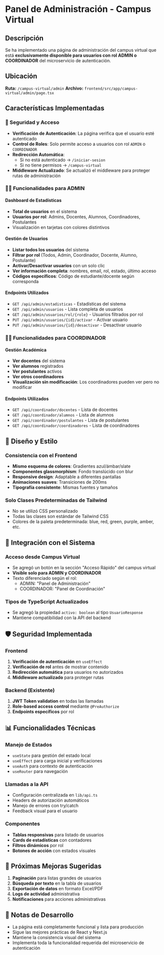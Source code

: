 # Panel de Administración - Campus Virtual

## Descripción

Se ha implementado una página de administración del campus virtual que está **exclusivamente disponible para usuarios con rol ADMIN o COORDINADOR** del microservicio de autenticación.

## Ubicación

**Ruta:** `/campus-virtual/admin`
**Archivo:** `frontend/src/app/campus-virtual/admin/page.tsx`

## Características Implementadas

### 🔐 Seguridad y Acceso

- **Verificación de Autenticación**: La página verifica que el usuario esté autenticado
- **Control de Roles**: Solo permite acceso a usuarios con rol `ADMIN` o `COORDINADOR`
- **Redirección Automática**: 
  - Si no está autenticado → `/iniciar-sesion`
  - Si no tiene permisos → `/campus-virtual`
- **Middleware Actualizado**: Se actualizó el middleware para proteger rutas de administración

### 👨‍💼 Funcionalidades para ADMIN

#### Dashboard de Estadísticas
- **Total de usuarios** en el sistema
- **Usuarios por rol**: Admins, Docentes, Alumnos, Coordinadores, Postulantes
- Visualización en tarjetas con colores distintivos

#### Gestión de Usuarios
- **Listar todos los usuarios** del sistema
- **Filtrar por rol** (Todos, Admin, Coordinador, Docente, Alumno, Postulante)
- **Activar/Desactivar usuarios** con un solo clic
- **Ver información completa**: nombres, email, rol, estado, último acceso
- **Códigos específicos**: Código de estudiante/docente según corresponda

#### Endpoints Utilizados
- `GET /api/admin/estadisticas` - Estadísticas del sistema
- `GET /api/admin/usuarios` - Lista completa de usuarios
- `GET /api/admin/usuarios/rol/{role}` - Usuarios filtrados por rol
- `PUT /api/admin/usuarios/{id}/activar` - Activar usuario
- `PUT /api/admin/usuarios/{id}/desactivar` - Desactivar usuario

### 👨‍🏫 Funcionalidades para COORDINADOR

#### Gestión Académica
- **Ver docentes** del sistema
- **Ver alumnos** registrados
- **Ver postulantes** activos
- **Ver otros coordinadores**
- **Visualización sin modificación**: Los coordinadores pueden ver pero no modificar

#### Endpoints Utilizados
- `GET /api/coordinador/docentes` - Lista de docentes
- `GET /api/coordinador/alumnos` - Lista de alumnos
- `GET /api/coordinador/postulantes` - Lista de postulantes
- `GET /api/coordinador/coordinadores` - Lista de coordinadores

## 🎨 Diseño y Estilo

### Consistencia con el Frontend
- **Mismo esquema de colores**: Gradientes azul/ámbar/slate
- **Componentes glassmorphism**: Fondo translúcido con blur
- **Responsive design**: Adaptable a diferentes pantallas
- **Animaciones suaves**: Transiciones de 200ms
- **Tipografía consistente**: Mismas fuentes y tamaños

### Solo Clases Predeterminadas de Tailwind
- No se utilizó CSS personalizado
- Todas las clases son estándar de Tailwind CSS
- Colores de la paleta predeterminada: blue, red, green, purple, amber, etc.

## 🔗 Integración con el Sistema

### Acceso desde Campus Virtual
- Se agregó un botón en la sección "Acceso Rápido" del campus virtual
- **Visible solo para ADMIN y COORDINADOR**
- Texto diferenciado según el rol:
  - ADMIN: "Panel de Administración"
  - COORDINADOR: "Panel de Coordinación"

### Tipos de TypeScript Actualizados
- Se agregó la propiedad `activo: boolean` al tipo `UsuarioResponse`
- Mantiene compatibilidad con la API del backend

## 🛡️ Seguridad Implementada

### Frontend
1. **Verificación de autenticación** en `useEffect`
2. **Verificación de rol** antes de mostrar contenido
3. **Redirección automática** para usuarios no autorizados
4. **Middleware actualizado** para proteger rutas

### Backend (Existente)
1. **JWT Token validation** en todas las llamadas
2. **Role-based access control** mediante `@PreAuthorize`
3. **Endpoints específicos** por rol

## 📊 Funcionalidades Técnicas

### Manejo de Estados
- `useState` para gestión del estado local
- `useEffect` para carga inicial y verificaciones
- `useAuth` para contexto de autenticación
- `useRouter` para navegación

### Llamadas a la API
- Configuración centralizada en `lib/api.ts`
- Headers de autorización automáticos
- Manejo de errores con try/catch
- Feedback visual para el usuario

### Componentes
- **Tablas responsivas** para listado de usuarios
- **Cards de estadísticas** con contadores
- **Filtros dinámicos** por rol
- **Botones de acción** con estados visuales

## 🚀 Próximas Mejoras Sugeridas

1. **Paginación** para listas grandes de usuarios
2. **Búsqueda por texto** en la tabla de usuarios
3. **Exportación de datos** en formato Excel/PDF
4. **Logs de actividad** administrativa
5. **Notificaciones** para acciones administrativas

## 📝 Notas de Desarrollo

- La página está completamente funcional y lista para producción
- Sigue las mejores prácticas de React y Next.js
- Mantiene la consistencia visual del sistema
- Implementa toda la funcionalidad requerida del microservicio de autenticación
